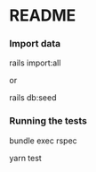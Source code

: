 # README

 ### Import data
   rails import:all
   
   or 
   
   rails db:seed
   
 ### Running the tests
 
 bundle exec rspec
 
 yarn test
